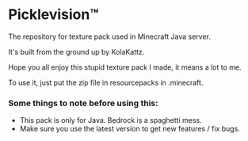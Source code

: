 # Picklevision™
The repository for texture pack used in Minecraft Java server.

It's built from the ground up by KolaKattz.

Hope you all enjoy this stupid texture pack I made, it means a lot to me.

To use it, just put the zip file in resourcepacks in .minecraft.

### Some things to note before using this:

- This pack is only for Java. Bedrock is a spaghetti mess.
- Make sure you use the latest version to get new features / fix bugs.
